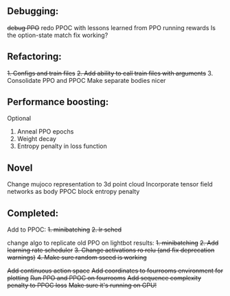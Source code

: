 ## Debugging:
~~debug PPO~~ 
redo PPOC with lessons learned from PPO
running rewards
Is the option-state match fix working?

## Refactoring:
~~1. Configs and train files~~
~~2. Add ability to call train files with arguments~~
3. Consolidate PPO and PPOC
Make separate bodies nicer

## Performance boosting:
Optional
1. Anneal PPO epochs
2. Weight decay
3. Entropy penalty in loss function

## Novel
Change mujoco representation to 3d point cloud
Incorporate tensor field networks as body
PPOC block entropy penalty


## Completed:
Add to PPOC:
~~1. minibatching~~
~~2. lr sched~~

change algo to replicate old PPO on lightbot results:
~~1. minibatching~~
~~2. Add learning rate scheduler~~
~~3. Change activations ro relu (and fix deprecation warnings)~~
~~4. Make sure random sseed is working~~

~~Add continuous action space~~
~~Add coordinates to fourrooms environment for plotting~~
~~Run PPO and PPOC on fourrooms~~
~~Add sequence complexity penalty to PPOC loss~~
~~Make sure it's running on GPU!~~